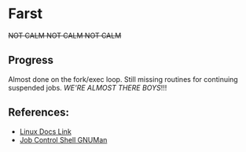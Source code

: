# Farst
~~NOT CALM NOT CALM NOT CALM~~

## Progress
Almost done on the fork/exec loop. Still missing routines for continuing
suspended jobs. _WE'RE ALMOST THERE BOYS_!!!

## References:
 - [Linux Docs Link](http://linux.die.net/)
 - [Job Control Shell GNUMan](http://www.gnu.org/software/libc/manual/html_node/Implementing-a-Shell.html#Implementing-a-Shell)
